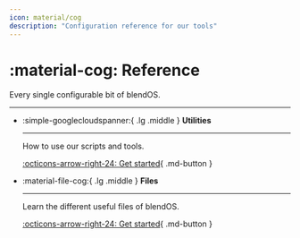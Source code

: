 ```yaml
---
icon: material/cog
description: "Configuration reference for our tools"
---
```


# :material-cog: Reference

Every single configurable bit of blendOS.

-----

<div class="grid cards" markdown> 

-   :simple-googlecloudspanner:{ .lg .middle } __Utilities__

    ---

    How to use our scripts and tools.

    [:octicons-arrow-right-24: Get started](utils/README.md){ .md-button }

-   :material-file-cog:{ .lg .middle } __Files__

    ---

    Learn the different useful files of blendOS.

    [:octicons-arrow-right-24: Get started](configs/README.md){ .md-button }


</div>